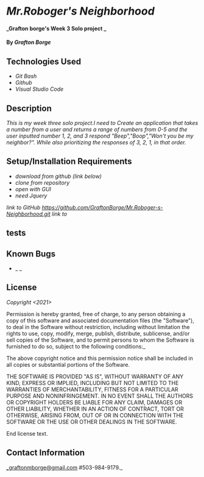 

# _Mr.Roboger's Neighborhood_

#### _Grafton borge's Week 3 Solo project _

#### By _**Grafton Borge**_

## Technologies Used

* _Git Bash_
* _Github_
* _Visual Studio Code_

## Description

_This is my week three solo project.I need to Create an application that takes a number from a user and returns a range of numbers from 0-5 and the user inputted number 1, 2, and 3 respond "Beep","Boop","Won't you be my neighbor?". While also prioritizing the responses of 3, 2, 1, in that order._

## Setup/Installation Requirements

* _download from github (link below)_
* _clone from repository_
* _open with GUI_
* _need Jquery_

_link to GitHub https://github.com/GraftonBorge/Mr.Roboger-s-Neighborhood.git_
_link to_

## tests


## Known Bugs

* _ _

## License

_Copyright <2021> <Grafton Borge>_

Permission is hereby granted, free of charge, to any person obtaining a copy of this software and associated documentation files (the "Software"), to deal in the Software without restriction, including without limitation the rights to use, copy, modify, merge, publish, distribute, sublicense, and/or sell copies of the Software, and to permit persons to whom the Software is furnished to do so, subject to the following conditions:_

The above copyright notice and this permission notice shall be included in all copies or substantial portions of the Software.

THE SOFTWARE IS PROVIDED "AS IS", WITHOUT WARRANTY OF ANY KIND, EXPRESS OR IMPLIED, INCLUDING BUT NOT LIMITED TO THE WARRANTIES OF MERCHANTABILITY, FITNESS FOR A PARTICULAR PURPOSE AND NONINFRINGEMENT. IN NO EVENT SHALL THE AUTHORS OR COPYRIGHT HOLDERS BE LIABLE FOR ANY CLAIM, DAMAGES OR OTHER LIABILITY, WHETHER IN AN ACTION OF CONTRACT, TORT OR OTHERWISE, ARISING FROM, OUT OF OR IN CONNECTION WITH THE SOFTWARE OR THE USE OR OTHER DEALINGS IN THE SOFTWARE.

End license text.

## Contact Information

_graftonmborge@gmail.com #503-984-9179._